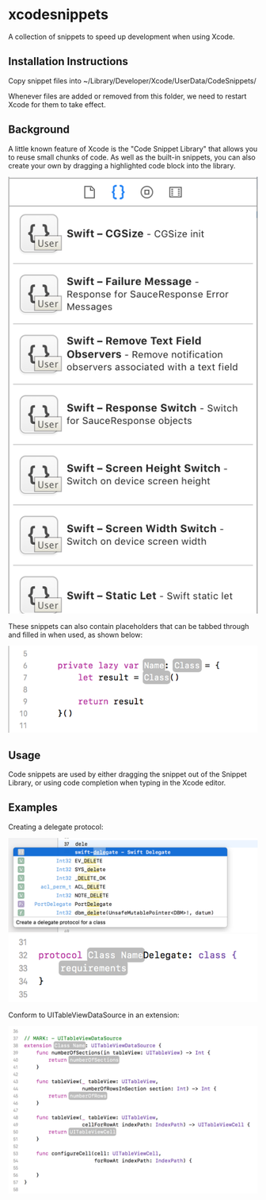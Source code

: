 # xcodesnippets
A collection of snippets to speed up development when using Xcode.

## Installation Instructions
Copy snippet files into ~/Library/Developer/Xcode/UserData/CodeSnippets/

Whenever files are added or removed from this folder, we need to restart Xcode for them to take effect.

## Background
A little known feature of Xcode is the "Code Snippet Library" that allows you to reuse small chunks of code. As well as the built-in snippets, you can also create your own by dragging a highlighted code block into the library.

![Xcode Code Snippet Library User Interface Pane](images/xcode-code-snippet-library-ui.png)

These snippets can also contain placeholders that can be tabbed through and filled in when used, as shown below:

![Private lazy variable example](images/private-lazy-var.png)

## Usage
Code snippets are used by either dragging the snippet out of the Snippet Library, or using code completion when typing in the Xcode editor.

## Examples
Creating a delegate protocol:

![Typing dele into Xcode text editor](images/delegate-typing.png)
![Resulting code snippet inserted with placeholders](images/delegate-snippet-result.png)

Conform to UITableViewDataSource in an extension:

![UITableViewDataSource methods in extension](images/table-view-data-source-extension.png)
